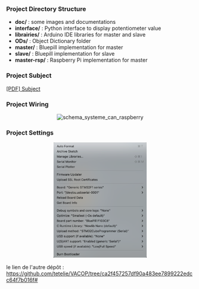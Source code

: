 ### Project Directory Structure

- **doc/** : some images and documentations  
- **interface/** : Python interface to display potentiometer value  
- **librairies/** : Arduino IDE libraries for master and slave
- **ODs/** : Object Dictionary folder
- **master/** : Bluepill implementation for master
- **slave/** : Bluepill implementation for slave
- **master-rsp/** : Raspberry Pi implementation for master

### Project Subject
<a href="https://github.com/tetelie/VACOP/blob/main/doc/sujet.pdf">[PDF] Subject</a>
### Project Wiring
<p align="center">
  <img src="https://github.com/tetelie/VACOP/blob/main/doc/schema_systeme_can_raspberry.jpg" alt="schema_systeme_can_raspberry" width="500"/>
</p>

### Project Settings
<p align="center">
  <img src="https://github.com/tetelie/canopen-stm32duino/blob/main/doc/board.png" alt="board" width="250"/>
</p>


le lien de l'autre dépôt : https://github.com/tetelie/VACOP/tree/ca2f457257df90a483ee7899222edcc64f7b016f#
